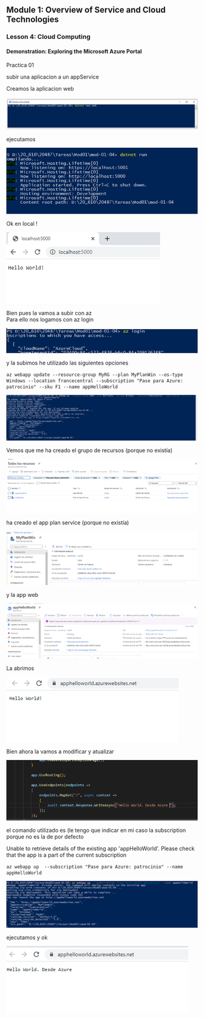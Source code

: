 ## Module 1: Overview of Service and Cloud Technologies

### Lesson 4: Cloud Computing

#### Demonstration: Exploring the Microsoft Azure Portal


Practica 01

subir una aplicacion a un appService


 

Creamos la aplicacion web 

![c1](imagenes/c1.PNG)

ejecutamos

![c1](imagenes/c2.PNG)

Ok en local !

![c1](imagenes/c3.PNG)


Bien pues la vamos a subir con az  
Para ello nos logamos con az login

![c1](imagenes/c4.PNG)

y la subimos he utilizado las siguientes opciones  

```
az webapp update --resource-group MyRG --plan MyPlanWin --os-type Windows --location francecentral --subscription "Pase para Azure: patrocinio" --sku F1 --name appHelloWorld 
```

![c1](imagenes/c5.PNG)

Vemos que me ha creado el grupo de recursos (porque no existía)

![c1](imagenes/c6.PNG)

ha creado el app plan service (porque no existía)

![c1](imagenes/c7.PNG)

y la app web

![c1](imagenes/c8.PNG)

La abrimos

![c1](imagenes/c9.PNG)

Bien ahora la vamos a modificar y atualizar

![c1](imagenes/c10.PNG)

el comando utilizado es (le tengo que indicar en mi caso la subscription porque no es la de por defecto

Unable to retrieve details of the existing app 'appHelloWorld'. Please check that the app is a part of the current subscription

```
az webapp up  --subscription "Pase para Azure: patrocinio" --name appHelloWorld
```

![c1](imagenes/c11.PNG)

ejecutamos y ok

![c1](imagenes/c12.PNG)


